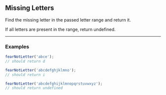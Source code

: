 ## Missing Letters

Find the missing letter in the passed letter range and return it.

If all letters are present in the range, return undefined.

---

### Examples

```javascript
fearNotLetter('abce');
// should return d
```

```javascript
fearNotLetter('abcdefghjklmno');
// should return i
```

```javascript
fearNotLetter('abcdefghijklmnopqrstuvwxyz');
// should return undefined
```
